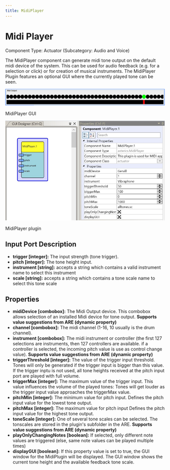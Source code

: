 ```yaml
---
title: MidiPlayer
---
```


# Midi Player

Component Type: Actuator (Subcategory: Audio and Voice)

The MidiPlayer component can generate midi tone output on the default midi device of the system. This can be used for audio feedback (e.g. for a selection or click) or for creation of musical instruments. The MidiPlayer Plugin features an optional GUI where the currently played tone can be seen.

![Screenshot: MidiPlayer GUI](img/midipanel.jpg "Screenshot: MidiPlayer GUI")

MidiPlayer GUI

  

![Screenshot: MidiPlayer plugin](img/midiplayer.jpg "Screenshot: MidiPlayer plugin")

MidiPlayer plugin

## Input Port Description

*   **trigger \[integer\]:** The input strength (tone trigger).
*   **pitch \[integer\]:** The tone height input.
*   **instrument \[string\]:** accepts a string which contains a valid instrument name to select this instrument
*   **scale \[string\]:** accepts a string which contains a tone scale name to select this tone scale

## Properties

*   **midiDevice \[combobox\]:** The Midi Output device. This combobox allows selection of an installed Midi device for tone output. **Supports value suggestions from ARE (dynamic property)**
*   **channel \[combobox\]:** The midi channel (1-16, 10 usually is the drum channel).
*   **instrument \[combobox\]:** The midi instrument or controller (the first 127 selections are instruments, then 127 controllers are available. if a controller is selected, the incoming pitch value is use as control change value). **Supports value suggestions from ARE (dynamic property)**
*   **triggerThreshold \[integer\]:** The value of the trigger input threshold. Tones will only be generated if the trigger input is bigger than this value. If the trigger inptu is not used, all tone heights received at the pitch input port are played with full volume.
*   **triggerMax \[integer\]:** The maximum value of the trigger input. This value influences the volume of the played tones: Tones will get louder as the trigger input value approaches the triggerMax value.
*   **pitchMin \[integer\]:** The minimum value for pitch input. Defines the pitch input value for the lowest tone output.
*   **pitchMax \[integer\]:** The maximum value for pitch input Defines the pitch input value for the highest tone output.
*   **toneScale \[integer\]:** One of several tone scales can be selected. The tonscales are stored in the plugin's subfolder in the ARE. **Supports value suggestions from ARE (dynamic property)**
*   **playOnlyChangingNotes \[boolean\]:** If selected, only different note values are triggered (else, same note values can be played multiple times)
*   **displayGUI \[boolean\]:** If this property value is set to true, the GUI window for the MidiPlugin will be displayed. The GUI window shows the current tone height and the available feedback tone scale.